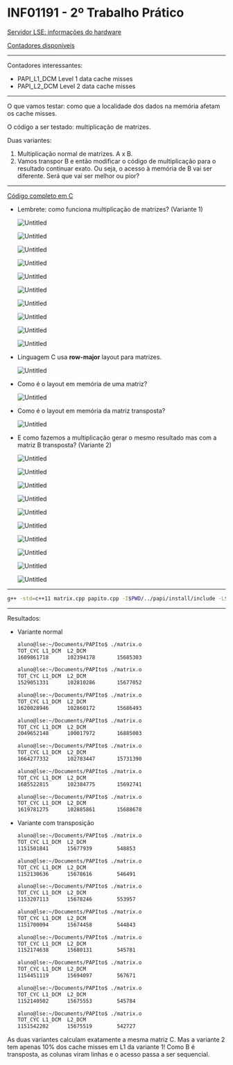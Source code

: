 # INF01191 - 2º Trabalho Prático

[Servidor LSE: informações do hardware](INF01191%20-%202%C2%BA%20Trabalho%20Pra%CC%81tico%20f58fb2cb75a14f21a2233f214e634d9c/Servidor%20LSE%20informac%CC%A7o%CC%83es%20do%20hardware%209712bbcfe58f408398ea77d41508e841.md)

[Contadores disponíveis](INF01191%20-%202%C2%BA%20Trabalho%20Pra%CC%81tico%20f58fb2cb75a14f21a2233f214e634d9c/Contadores%20disponi%CC%81veis%2000442ac36fde4bb4a139bb9c2ceb1f19.md)

---

Contadores interessantes:

- PAPI_L1_DCM  Level 1 data cache misses
- PAPI_L2_DCM  Level 2 data cache misses

---

O que vamos testar: como que a localidade dos dados na memória afetam os cache misses.

O código a ser testado: multiplicação de matrizes.

Duas variantes:

1. Multiplicação normal de matrizes. A x B.
2. Vamos transpor B e então modificar o código de multiplicação para o resultado continuar exato. Ou seja, o acesso à memória de B vai ser diferente. Será que vai ser melhor ou pior?

---

[Código completo em C](INF01191%20-%202%C2%BA%20Trabalho%20Pra%CC%81tico%20f58fb2cb75a14f21a2233f214e634d9c/Co%CC%81digo%20completo%20em%20C%2037a31296276a449db5bec982ab425565.md)

- Lembrete: como funciona multiplicação de matrizes? (Variante 1)
    
    
    ![Untitled](INF01191%20-%202%C2%BA%20Trabalho%20Pra%CC%81tico%20f58fb2cb75a14f21a2233f214e634d9c/Untitled.png)
    
    ![Untitled](INF01191%20-%202%C2%BA%20Trabalho%20Pra%CC%81tico%20f58fb2cb75a14f21a2233f214e634d9c/Untitled%201.png)
    
    ![Untitled](INF01191%20-%202%C2%BA%20Trabalho%20Pra%CC%81tico%20f58fb2cb75a14f21a2233f214e634d9c/Untitled%202.png)
    
    ![Untitled](INF01191%20-%202%C2%BA%20Trabalho%20Pra%CC%81tico%20f58fb2cb75a14f21a2233f214e634d9c/Untitled%203.png)
    
    ![Untitled](INF01191%20-%202%C2%BA%20Trabalho%20Pra%CC%81tico%20f58fb2cb75a14f21a2233f214e634d9c/Untitled%204.png)
    
    ![Untitled](INF01191%20-%202%C2%BA%20Trabalho%20Pra%CC%81tico%20f58fb2cb75a14f21a2233f214e634d9c/Untitled%205.png)
    
    ![Untitled](INF01191%20-%202%C2%BA%20Trabalho%20Pra%CC%81tico%20f58fb2cb75a14f21a2233f214e634d9c/Untitled%206.png)
    
    ![Untitled](INF01191%20-%202%C2%BA%20Trabalho%20Pra%CC%81tico%20f58fb2cb75a14f21a2233f214e634d9c/Untitled%207.png)
    
    ![Untitled](INF01191%20-%202%C2%BA%20Trabalho%20Pra%CC%81tico%20f58fb2cb75a14f21a2233f214e634d9c/Untitled%208.png)
    
    ![Untitled](INF01191%20-%202%C2%BA%20Trabalho%20Pra%CC%81tico%20f58fb2cb75a14f21a2233f214e634d9c/Untitled%209.png)
    
- Linguagem C usa ******************row-major****************** layout para matrizes.
    
    ![Untitled](INF01191%20-%202%C2%BA%20Trabalho%20Pra%CC%81tico%20f58fb2cb75a14f21a2233f214e634d9c/Untitled%2010.png)
    
- Como é o layout em memória de uma matriz?
    
    ![Untitled](INF01191%20-%202%C2%BA%20Trabalho%20Pra%CC%81tico%20f58fb2cb75a14f21a2233f214e634d9c/Untitled%2011.png)
    
- Como é o layout em memória da matriz transposta?
    
    ![Untitled](INF01191%20-%202%C2%BA%20Trabalho%20Pra%CC%81tico%20f58fb2cb75a14f21a2233f214e634d9c/Untitled%2012.png)
    
- E como fazemos a multiplicação gerar o mesmo resultado mas com a matriz B transposta? (Variante 2)
    
    
    ![Untitled](INF01191%20-%202%C2%BA%20Trabalho%20Pra%CC%81tico%20f58fb2cb75a14f21a2233f214e634d9c/Untitled%2013.png)
    
    ![Untitled](INF01191%20-%202%C2%BA%20Trabalho%20Pra%CC%81tico%20f58fb2cb75a14f21a2233f214e634d9c/Untitled%2014.png)
    
    ![Untitled](INF01191%20-%202%C2%BA%20Trabalho%20Pra%CC%81tico%20f58fb2cb75a14f21a2233f214e634d9c/Untitled%2015.png)
    
    ![Untitled](INF01191%20-%202%C2%BA%20Trabalho%20Pra%CC%81tico%20f58fb2cb75a14f21a2233f214e634d9c/Untitled%2016.png)
    
    ![Untitled](INF01191%20-%202%C2%BA%20Trabalho%20Pra%CC%81tico%20f58fb2cb75a14f21a2233f214e634d9c/Untitled%2017.png)
    
    ![Untitled](INF01191%20-%202%C2%BA%20Trabalho%20Pra%CC%81tico%20f58fb2cb75a14f21a2233f214e634d9c/Untitled%2018.png)
    
    ![Untitled](INF01191%20-%202%C2%BA%20Trabalho%20Pra%CC%81tico%20f58fb2cb75a14f21a2233f214e634d9c/Untitled%2019.png)
    
    ![Untitled](INF01191%20-%202%C2%BA%20Trabalho%20Pra%CC%81tico%20f58fb2cb75a14f21a2233f214e634d9c/Untitled%2020.png)
    
    ![Untitled](INF01191%20-%202%C2%BA%20Trabalho%20Pra%CC%81tico%20f58fb2cb75a14f21a2233f214e634d9c/Untitled%2021.png)
    
    ![Untitled](INF01191%20-%202%C2%BA%20Trabalho%20Pra%CC%81tico%20f58fb2cb75a14f21a2233f214e634d9c/Untitled%2022.png)
    

---

```bash
g++ -std=c++11 matrix.cpp papito.cpp -I$PWD/../papi/install/include -L$PWD/../papi/install/lib $PWD/../papi/install/lib/libpapi.a -o matrix.o -lpapi
```

---

Resultados:

- Variante normal
    
    ```bash
    aluno@lse:~/Documents/PAPIto$ ./matrix.o
    TOT_CYC L1_DCM  L2_DCM
    1609861718      102394178       15685303
    
    aluno@lse:~/Documents/PAPIto$ ./matrix.o
    TOT_CYC L1_DCM  L2_DCM
    1529051331      102810286       15677052
    
    aluno@lse:~/Documents/PAPIto$ ./matrix.o
    TOT_CYC L1_DCM  L2_DCM
    1620028946      102860172       15686493
    
    aluno@lse:~/Documents/PAPIto$ ./matrix.o
    TOT_CYC L1_DCM  L2_DCM
    2049652148      100017972       16885003
    
    aluno@lse:~/Documents/PAPIto$ ./matrix.o
    TOT_CYC L1_DCM  L2_DCM
    1664277332      102783447       15731390
    
    aluno@lse:~/Documents/PAPIto$ ./matrix.o
    TOT_CYC L1_DCM  L2_DCM
    1685522815      102384775       15692741
    
    aluno@lse:~/Documents/PAPIto$ ./matrix.o
    TOT_CYC L1_DCM  L2_DCM
    1619781275      102885861       15688678
    ```
    
- Variante com transposição
    
    ```bash
    aluno@lse:~/Documents/PAPIto$ ./matrix.o
    TOT_CYC L1_DCM  L2_DCM
    1151501841      15677939        548853
    
    aluno@lse:~/Documents/PAPIto$ ./matrix.o
    TOT_CYC L1_DCM  L2_DCM
    1152130636      15678616        546491
    
    aluno@lse:~/Documents/PAPIto$ ./matrix.o
    TOT_CYC L1_DCM  L2_DCM
    1153207113      15678246        553957
    
    aluno@lse:~/Documents/PAPIto$ ./matrix.o
    TOT_CYC L1_DCM  L2_DCM
    1151700094      15674458        544843
    
    aluno@lse:~/Documents/PAPIto$ ./matrix.o
    TOT_CYC L1_DCM  L2_DCM
    1152174638      15680131        545781
    
    aluno@lse:~/Documents/PAPIto$ ./matrix.o
    TOT_CYC L1_DCM  L2_DCM
    1154451119      15694097        567671
    
    aluno@lse:~/Documents/PAPIto$ ./matrix.o
    TOT_CYC L1_DCM  L2_DCM
    1152140502      15675553        545784
    
    aluno@lse:~/Documents/PAPIto$ ./matrix.o
    TOT_CYC L1_DCM  L2_DCM
    1151542202      15675519        542727
    ```
    

As duas variantes calculam exatamente a mesma matriz C. Mas a variante 2 tem apenas 10% dos cache misses em L1 da variante 1! Como B é  transposta, as colunas viram linhas e o acesso passa a ser sequencial.
